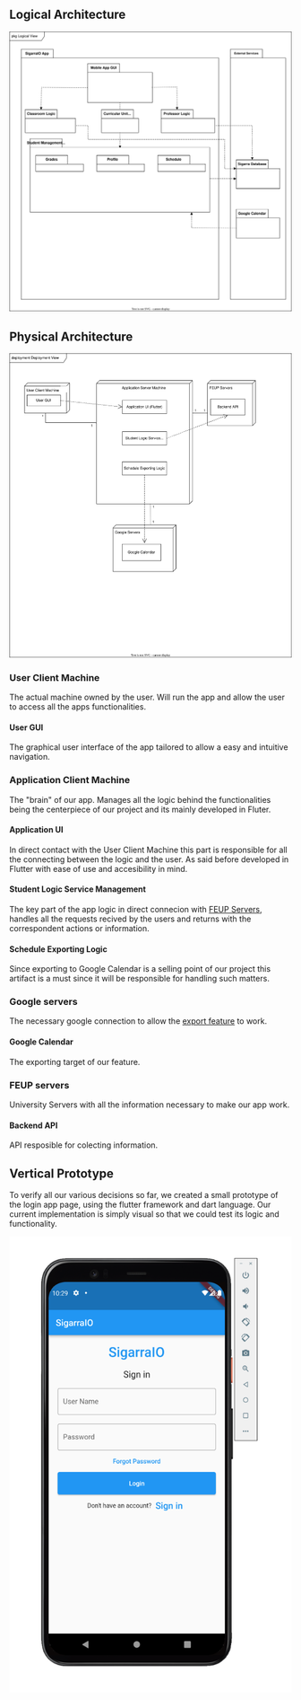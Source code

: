 
## Logical Architecture
![Logical View](diagrams/logicalView.svg)

## Physical Architecture 
![Physical View](diagrams/physicalView.svg)

### User Client Machine
  The actual machine owned by the user. Will run the app and allow the user to access all the apps functionalities.
#### User GUI
  The graphical user interface of the app tailored to allow a easy and intuitive navigation.
  
### Application Client Machine
  The "brain" of our app. Manages all the logic behind the functionalities being the centerpiece of our project and its mainly developed in Fluter.
#### Application UI
  In direct contact with the User Client Machine this part is responsible for all the connecting between the logic and the user. As said before developed in Flutter with ease of use and accesibility in mind.
#### Student Logic Service Management
  The key part of the app logic in direct connecion with [FEUP Servers](https://github.com/LEIC-ES-2021-22/2LEIC15T1/blob/main/docs/ArchitectureAndDesign.md#feup-servers), handles all the requests recived by the users and returns with the correspondent actions or information.
#### Schedule Exporting Logic
  Since exporting to Google Calendar is a selling point of our project this artifact is a must since it will be responsible for handling such matters.
  
### Google servers 
  The necessary google connection to allow the [export feature](https://github.com/LEIC-ES-2021-22/2LEIC15T1/blob/main/docs/ArchitectureAndDesign.md#schedule-exporting-logic) to work. 
#### Google Calendar
  The exporting target of our feature.
  
### FEUP servers
  University Servers with all the information necessary to make our app work.
#### Backend API
  API resposible for colecting information.
  
## Vertical Prototype

To verify all our various decisions so far, we created a small prototype of the login app page, using the flutter framework and dart language. Our current implementation is simply visual
so that we could test its logic and functionality. 

![Vertical Prototype](screenshots/prototype.png)

